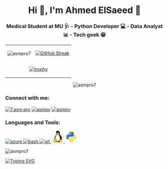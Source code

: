 <h1 align="center">Hi 👋, I'm Ahmed ElSaeed 👀</h1>
<h3 align="center">Medical Student at MU 🩺 - Python Developer 💻 - Data Analyst 📊 - Tech geek 😁</h3>
<table>
  <tr>
    <td>
      <p align="left"><img align="center" src="https://r-eadme-s-tats.vercel.app/api?username=asmpro7&show_icons=true&theme=dracula&locale=en" alt="asmpro7" /></p>
    </td>
    <td>
      <p align="right"><a href="https://asmpro7.github.io/"><img src="https://streak-stats.demolab.com?user=asmpro7&amp;theme=dracula&amp;border_radius=5&amp;date_format=j%2Fn%5B%2FY%5D&amp;card_width=500" alt="GitHub Streak"></a></p>
    </td>
  </tr>
  <tr>
    <td colspan="2">
      <p align="center"><a href="http://asmpro7.github.io/"><img src="https://github-profile-trophy.vercel.app/?username=asmpro7&amp;theme=dracula&amp;no-frame=false&margin-w=15&margin-h=15&column=-1" alt="trophy"></a></p>
    </td>
  </tr>
</table>


<p align="center"> <img src="https://komarev.com/ghpvc/?username=asmpro7&label=Profile%20views&color=0e75b6&style=flat" alt="asmpro7" /> </p>

<h3 align="left">Connect with me:</h3>
<p align="left">
<a href="https://fb.com/7.asm.pro" target="blank"><img align="center" src="https://raw.githubusercontent.com/rahuldkjain/github-profile-readme-generator/master/src/images/icons/Social/facebook.svg" alt="7.asm.pro" height="30" width="40" /></a>
<a href="https://codeforces.com/profile/asmpy" target="blank"><img align="center" src="https://raw.githubusercontent.com/rahuldkjain/github-profile-readme-generator/master/src/images/icons/Social/codeforces.svg" alt="asmpy" height="30" width="40" /></a>
 <a href="https://asmpro7.github.io/" target="blank"><img align="center" src="https://github-production-user-asset-6210df.s3.amazonaws.com/114514662/237755654-77d60703-e2d3-437d-8633-1a8284f5094e.svg" alt="asmpy" height="30" width="40" /></a>
</p>

<h3 align="left">Languages and Tools:</h3>
<p align="left"> <a href="https://azure.microsoft.com/en-in/" target="_blank" rel="noreferrer"> <img src="https://www.vectorlogo.zone/logos/microsoft_azure/microsoft_azure-icon.svg" alt="azure" width="40" height="40"/> </a> <a href="https://www.gnu.org/software/bash/" target="_blank" rel="noreferrer"> <img src="https://www.vectorlogo.zone/logos/gnu_bash/gnu_bash-icon.svg" alt="bash" width="40" height="40"/> </a> <a href="https://git-scm.com/" target="_blank" rel="noreferrer"> <img src="https://www.vectorlogo.zone/logos/git-scm/git-scm-icon.svg" alt="git" width="40" height="40"/> </a> <a href="https://www.linux.org/" target="_blank" rel="noreferrer"> <img src="https://raw.githubusercontent.com/devicons/devicon/master/icons/linux/linux-original.svg" alt="linux" width="40" height="40"/> </a> <a href="https://www.python.org" target="_blank" rel="noreferrer"> <img src="https://raw.githubusercontent.com/devicons/devicon/master/icons/python/python-original.svg" alt="python" width="40" height="40"/> </a> </p>
 
<img src="https://r-eadme-s-tats.vercel.app/api/top-langs?username=asmpro7&show_icons=true&theme=dracula&locale=en&layout=compact" alt="asmpro7" />


<!--# Recent Activity :zap:-->
<!--START_SECTION:activity-->
<!--END_SECTION:activity-->
[![Typing SVG](https://readme-typing-svg.demolab.com?font=Fira+Code&duration=2000&pause=200&color=36BCF7FF&center=true&vCenter=true&width=1000&lines=Medical+Student+at+MU;Medical+Resercher;Python+Developer;Data+analyst;Plugin+Author+at+Flow;Bot+Maker+at+telegram;Youtuber;Writer;Tech+Geek)](https://asmpro7.github.io/)
